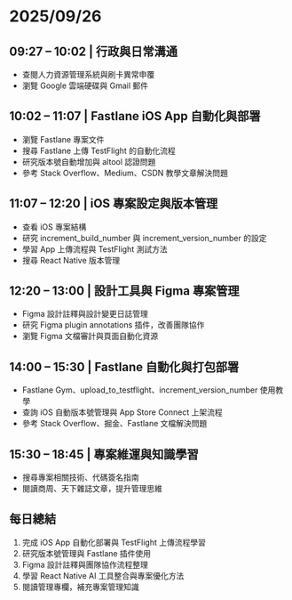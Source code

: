 # 2025/09/26

## 09:27 – 10:02 | 行政與日常溝通

- 查閱人力資源管理系統與刷卡異常申覆
- 瀏覽 Google 雲端硬碟與 Gmail 郵件

## 10:02 – 11:07 | Fastlane iOS App 自動化與部署

- 瀏覽 Fastlane 專案文件
- 搜尋 Fastlane 上傳 TestFlight 的自動化流程
- 研究版本號自動增加與 altool 認證問題
- 參考 Stack Overflow、Medium、CSDN 教學文章解決問題

## 11:07 – 12:20 | iOS 專案設定與版本管理

- 查看 iOS 專案結構
- 研究 increment_build_number 與 increment_version_number 的設定
- 學習 App 上傳流程與 TestFlight 測試方法
- 搜尋 React Native 版本管理

## 12:20 – 13:00 | 設計工具與 Figma 專案管理

- Figma 設計註釋與設計變更日誌管理
- 研究 Figma plugin annotations 插件，改善團隊協作
- 瀏覽 Figma 文檔審計與頁面自動化資源

## 14:00 – 15:30 | Fastlane 自動化與打包部署

- Fastlane Gym、upload_to_testflight、increment_version_number 使用教學
- 查詢 iOS 自動版本號管理與 App Store Connect 上架流程
- 參考 Stack Overflow、掘金、Fastlane 文檔解決問題

## 15:30 – 18:45 | 專案維運與知識學習

- 搜尋專案相關技術、代碼簽名指南
- 閱讀商周、天下雜誌文章，提升管理思維

## 每日總結

1. 完成 iOS App 自動化部署與 TestFlight 上傳流程學習
2. 研究版本號管理與 Fastlane 插件使用
3. Figma 設計註釋與團隊協作流程整理
4. 學習 React Native AI 工具整合與專案優化方法
5. 閱讀管理專欄，補充專案管理知識
